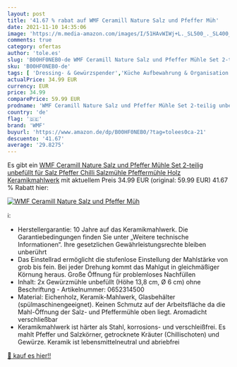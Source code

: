 ```yaml
---
layout: post
title: '41.67 % rabat auf WMF Ceramill Nature Salz und Pfeffer Müh'
date: 2021-11-10 14:35:06
image: 'https://m.media-amazon.com/images/I/51HAvWIWj+L._SL500_._SL400_.jpg'
comments: true
category: ofertas
author: 'tole.es'
slug: 'B00HF0NEB0-de WMF Ceramill Nature Salz und Pfeffer Mühle Set 2-teilig...'
sku: 'B00HF0NEB0-de'
tags: [ 'Dressing- & Gewürzspender','Küche Aufbewahrung & Organisation','Küche, Haushalt & Wohnen','Küche, Kochen & Backen','Pfeffermühlen','wmf', ]
actualPrice: 34.99 EUR
currency: EUR
price: 34.99
comparePrice: 59.99 EUR
prodname: 'WMF Ceramill Nature Salz und Pfeffer Mühle Set 2-teilig unbefüllt  für Salz  Pfeffer  Chilli  Salzmühle  Pfeffermühle Holz  Keramikmahlwerk'
country: 'de'
flag: '🇩🇪'
brand: 'WMF'
buyurl: 'https://www.amazon.de/dp/B00HF0NEB0/?tag=tolees0ca-21'
descuento: '41.67'
average: '29.8275'
---
```


Es gibt ein [WMF Ceramill Nature Salz und Pfeffer Mühle Set 2-teilig unbefüllt  für Salz  Pfeffer  Chilli  Salzmühle  Pfeffermühle Holz  Keramikmahlwerk](https://www.amazon.de/dp/B00HF0NEB0/?tag=tolees0ca-21) mit aktuellem Preis 34.99 EUR (original: 59.99 EUR) 41.67 % Rabatt hier:

[![WMF Ceramill Nature Salz und Pfeffer Müh](https://m.media-amazon.com/images/I/51HAvWIWj+L._SL500_._SL400_.jpg)](https://www.amazon.de/dp/B00HF0NEB0/?tag=tolees0ca-21)

ℹ️:

- Herstellergarantie: 10 Jahre auf das Keramikmahlwerk. Die Garantiebedingungen finden Sie unter „Weitere technische Informationen“. Ihre gesetzlichen Gewährleistungsrechte bleiben unberührt
- Das Einstellrad ermöglicht die stufenlose Einstellung der Mahlstärke von grob bis fein. Bei jeder Drehung kommt das Mahlgut in gleichmäßiger Körnung heraus. Große Öffnung für problemloses Nachfüllen
- Inhalt: 2x Gewürzmühle unbefüllt (Höhe 13,8 cm, Ø 6 cm) ohne Beschriftung - Artikelnummer: 0652314500
- Material: Eichenholz, Keramik-Mahlwerk, Glasbehälter (spülmaschinengeeignet). Keinen Schmutz auf der Arbeitsfläche da die Mahl-Öffnung der Salz- und Pfeffermühle oben liegt. Aromadicht verschließbar
- Keramikmahlwerk ist härter als Stahl, korrosions- und verschleißfrei. Es mahlt Pfeffer und Salzkörner, getrocknete Kräuter (Chillischoten) und Gewürze. Keramik ist lebensmittelneutral und abriebfrei

[🛒 kauf es hier!!](https://www.amazon.de/dp/B00HF0NEB0/?tag=tolees0ca-21)
